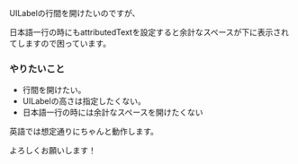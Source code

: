 UILabelの行間を開けたいのですが、

日本語一行の時にもattributedTextを設定すると余計なスペースが下に表示されてしますので困っています。

### やりたいこと
- 行間を開けたい。
- UILabelの高さは指定したくない。
- 日本語一行の時には余計なスペースを開けたくない

英語では想定通りにちゃんと動作します。

よろしくお願いします！
